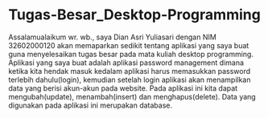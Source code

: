 # Tugas-Besar_Desktop-Programming
Assalamualaikum wr. wb., saya Dian Asri Yuliasari dengan NIM 32602000120 akan memaparkan sedikit tentang aplikasi yang saya buat guna menyelesaikan tugas besar pada mata kuliah desktop programming. Aplikasi yang saya buat adalah aplikasi password management dimana ketika kita hendak masuk kedalam aplikasi harus memasukkan password terlebih dahulu(login), kemudian setelah login aplikasi akan menampilkan  data yang berisi akun-akun pada website. Pada aplikasi ini kita dapat mengubah(update), menambah(insert) dan menghapus(delete). Data yang digunakan pada aplikasi ini merupakan database.
